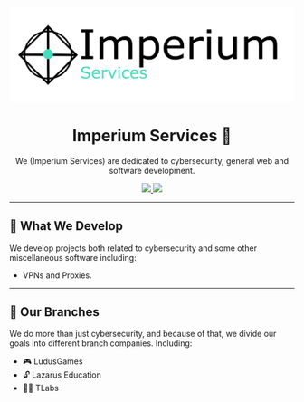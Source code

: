 <p align="center">
  <img src="/imperium-logo-words-transparent.png" alt="Logo" width="550">
</p>

<h1 align="center">Imperium Services 🚀</h1>
<p align="center">
  We (Imperium Services) are dedicated to cybersecurity, general web and software development.
</p>

<p align="center">
  <a href="https://discord.gg/n9DsDFmzd6">
  <img height="30px" src="https://img.shields.io/badge/Discord-7289DA?style=for-the-badge&logo=discord&logoColor=white">
  </a>
  <a href="https://x.com/ImperiumDevs">
    <img height="30px" src="https://img.shields.io/badge/Twitter-1DA1F2?style=for-the-badge&logo=twitter&logoColor=white">
  </a>
</p>

---

## 📖 What We Develop

We develop projects both related to cybersecurity and some other miscellaneous software including:
- VPNs and Proxies.

---

## 🌳 Our Branches

We do more than just cybersecurity, and because of that, we divide our goals into different branch companies. Including:

- 🎮 LudusGames
- 🔓 Lazarus Education
- 🤷‍♂️ TLabs
